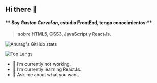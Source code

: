## Hi there 👋

#### ** Soy *Gaston Corvalan*, estudio FrontEnd, tengo conocimientos:**
>**sobre HTML5, CSS3, JavaScript y ReactJs.**




![Anurag's GitHub stats](https://github-readme-stats.vercel.app/api?username=Gastoncorvata&show_icons=true&theme=vision-friendly-dark)


[![Top Langs](https://github-readme-stats.vercel.app/api/top-langs/?username=Gastoncorvata)](https://github.com/anuraghazra/github-readme-stats&title_color#48d439)



- 🔭 I’m currently not working.
- 🌱 I’m currently learning ReactJs.
- 💬 Ask me about what you want.

